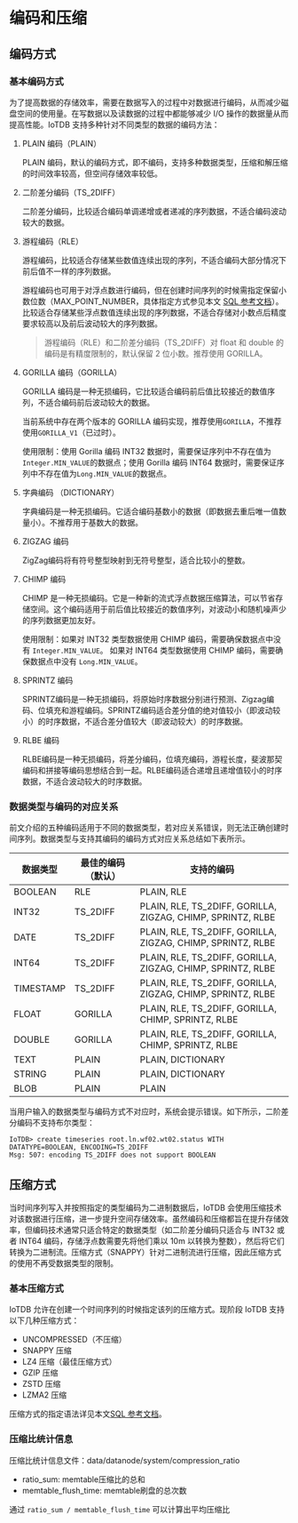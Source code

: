 <!--

    Licensed to the Apache Software Foundation (ASF) under one
    or more contributor license agreements.  See the NOTICE file
    distributed with this work for additional information
    regarding copyright ownership.  The ASF licenses this file
    to you under the Apache License, Version 2.0 (the
    "License"); you may not use this file except in compliance
    with the License.  You may obtain a copy of the License at
    
        http://www.apache.org/licenses/LICENSE-2.0
    
    Unless required by applicable law or agreed to in writing,
    software distributed under the License is distributed on an
    "AS IS" BASIS, WITHOUT WARRANTIES OR CONDITIONS OF ANY
    KIND, either express or implied.  See the License for the
    specific language governing permissions and limitations
    under the License.

-->

# 编码和压缩

## 编码方式

### 基本编码方式

为了提高数据的存储效率，需要在数据写入的过程中对数据进行编码，从而减少磁盘空间的使用量。在写数据以及读数据的过程中都能够减少 I/O 操作的数据量从而提高性能。IoTDB 支持多种针对不同类型的数据的编码方法：

1. PLAIN 编码（PLAIN）

    PLAIN 编码，默认的编码方式，即不编码，支持多种数据类型，压缩和解压缩的时间效率较高，但空间存储效率较低。

2. 二阶差分编码（TS_2DIFF）

    二阶差分编码，比较适合编码单调递增或者递减的序列数据，不适合编码波动较大的数据。

3. 游程编码（RLE）

    游程编码，比较适合存储某些数值连续出现的序列，不适合编码大部分情况下前后值不一样的序列数据。

    游程编码也可用于对浮点数进行编码，但在创建时间序列的时候需指定保留小数位数（MAX_POINT_NUMBER，具体指定方式参见本文 [SQL 参考文档](../SQL-Manual/SQL-Manual.md)）。比较适合存储某些浮点数值连续出现的序列数据，不适合存储对小数点后精度要求较高以及前后波动较大的序列数据。

    > 游程编码（RLE）和二阶差分编码（TS_2DIFF）对 float 和 double 的编码是有精度限制的，默认保留 2 位小数。推荐使用 GORILLA。

4. GORILLA 编码（GORILLA）

    GORILLA 编码是一种无损编码，它比较适合编码前后值比较接近的数值序列，不适合编码前后波动较大的数据。

    当前系统中存在两个版本的 GORILLA 编码实现，推荐使用`GORILLA`，不推荐使用`GORILLA_V1`（已过时）。

    使用限制：使用 Gorilla 编码 INT32 数据时，需要保证序列中不存在值为`Integer.MIN_VALUE`的数据点；使用 Gorilla 编码 INT64 数据时，需要保证序列中不存在值为`Long.MIN_VALUE`的数据点。

5. 字典编码 （DICTIONARY）

    字典编码是一种无损编码。它适合编码基数小的数据（即数据去重后唯一值数量小）。不推荐用于基数大的数据。

6. ZIGZAG 编码

    ZigZag编码将有符号整型映射到无符号整型，适合比较小的整数。

7. CHIMP 编码

    CHIMP 是一种无损编码。它是一种新的流式浮点数据压缩算法，可以节省存储空间。这个编码适用于前后值比较接近的数值序列，对波动小和随机噪声少的序列数据更加友好。

    使用限制：如果对 INT32 类型数据使用 CHIMP 编码，需要确保数据点中没有 `Integer.MIN_VALUE`。 如果对 INT64 类型数据使用 CHIMP 编码，需要确保数据点中没有 `Long.MIN_VALUE`。

8. SPRINTZ 编码

    SPRINTZ编码是一种无损编码，将原始时序数据分别进行预测、Zigzag编码、位填充和游程编码。SPRINTZ编码适合差分值的绝对值较小（即波动较小）的时序数据，不适合差分值较大（即波动较大）的时序数据。

9. RLBE 编码

    RLBE编码是一种无损编码，将差分编码，位填充编码，游程长度，斐波那契编码和拼接等编码思想结合到一起。RLBE编码适合递增且递增值较小的时序数据，不适合波动较大的时序数据。

### 数据类型与编码的对应关系

前文介绍的五种编码适用于不同的数据类型，若对应关系错误，则无法正确创建时间序列。数据类型与支持其编码的编码方式对应关系总结如下表所示。

| **数据类型** | **最佳的编码（默认）** | **支持的编码**                                              |
| ------------ | ---------------------- | ----------------------------------------------------------- |
| BOOLEAN      | RLE                    | PLAIN, RLE                                                  |
| INT32        | TS_2DIFF               | PLAIN, RLE, TS_2DIFF, GORILLA, ZIGZAG, CHIMP, SPRINTZ, RLBE |
| DATE         | TS_2DIFF               | PLAIN, RLE, TS_2DIFF, GORILLA, ZIGZAG, CHIMP, SPRINTZ, RLBE |
| INT64        | TS_2DIFF               | PLAIN, RLE, TS_2DIFF, GORILLA, ZIGZAG, CHIMP, SPRINTZ, RLBE |
| TIMESTAMP    | TS_2DIFF               | PLAIN, RLE, TS_2DIFF, GORILLA, ZIGZAG, CHIMP, SPRINTZ, RLBE |
| FLOAT        | GORILLA                | PLAIN, RLE, TS_2DIFF, GORILLA, CHIMP, SPRINTZ, RLBE         |
| DOUBLE       | GORILLA                | PLAIN, RLE, TS_2DIFF, GORILLA, CHIMP, SPRINTZ, RLBE         |
| TEXT         | PLAIN                  | PLAIN, DICTIONARY                                           |
| STRING       | PLAIN                  | PLAIN, DICTIONARY                                           |
| BLOB         | PLAIN                  | PLAIN                                                       |

当用户输入的数据类型与编码方式不对应时，系统会提示错误。如下所示，二阶差分编码不支持布尔类型：

```
IoTDB> create timeseries root.ln.wf02.wt02.status WITH DATATYPE=BOOLEAN, ENCODING=TS_2DIFF
Msg: 507: encoding TS_2DIFF does not support BOOLEAN
```

## 压缩方式

当时间序列写入并按照指定的类型编码为二进制数据后，IoTDB 会使用压缩技术对该数据进行压缩，进一步提升空间存储效率。虽然编码和压缩都旨在提升存储效率，但编码技术通常只适合特定的数据类型（如二阶差分编码只适合与 INT32 或者 INT64 编码，存储浮点数需要先将他们乘以 10m 以转换为整数），然后将它们转换为二进制流。压缩方式（SNAPPY）针对二进制流进行压缩，因此压缩方式的使用不再受数据类型的限制。

### 基本压缩方式

IoTDB 允许在创建一个时间序列的时候指定该列的压缩方式。现阶段 IoTDB 支持以下几种压缩方式：

* UNCOMPRESSED（不压缩）
* SNAPPY 压缩
* LZ4 压缩（最佳压缩方式）
* GZIP 压缩
* ZSTD 压缩
* LZMA2 压缩

压缩方式的指定语法详见本文[SQL 参考文档](../SQL-Manual/SQL-Manual.md)。

### 压缩比统计信息

压缩比统计信息文件：data/datanode/system/compression_ratio

* ratio_sum: memtable压缩比的总和
* memtable_flush_time: memtable刷盘的总次数

通过 `ratio_sum / memtable_flush_time` 可以计算出平均压缩比